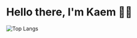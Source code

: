# Hello there, I'm Kaem 👋🏻

![Top Langs](https://github-readme-stats.vercel.app/api/top-langs/?username=santhitak&theme=dark&layout=compact)
